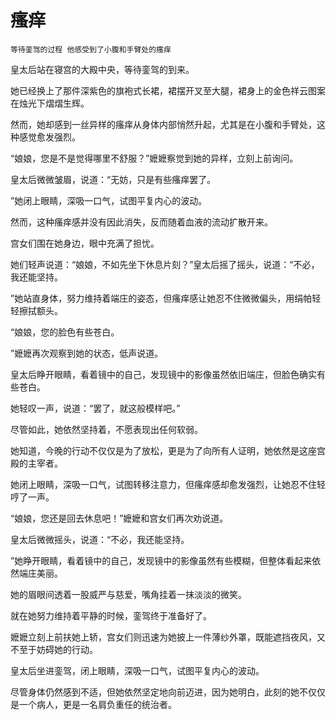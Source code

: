 # 瘙痒

    等待銮驾的过程 他感受到了小腹和手臂处的瘙痒 

皇太后站在寝宫的大殿中央，等待銮驾的到来。

她已经换上了那件深紫色的旗袍式长裙，裙摆开叉至大腿，裙身上的金色祥云图案在烛光下熠熠生辉。

然而，她却感到一丝异样的瘙痒从身体内部悄然升起，尤其是在小腹和手臂处，这种感觉愈发强烈。



“娘娘，您是不是觉得哪里不舒服？”嬷嬷察觉到她的异样，立刻上前询问。

皇太后微微皱眉，说道：“无妨，只是有些瘙痒罢了。

”她闭上眼睛，深吸一口气，试图平复内心的波动。

然而，这种瘙痒感并没有因此消失，反而随着血液的流动扩散开来。



宫女们围在她身边，眼中充满了担忧。

她们轻声说道：“娘娘，不如先坐下休息片刻？”皇太后摇了摇头，说道：“不必，我还能坚持。

”她站直身体，努力维持着端庄的姿态，但瘙痒感让她忍不住微微偏头，用绢帕轻轻擦拭额头。



“娘娘，您的脸色有些苍白。

”嬷嬷再次观察到她的状态，低声说道。

皇太后睁开眼睛，看着镜中的自己，发现镜中的影像虽然依旧端庄，但脸色确实有些苍白。

她轻叹一声，说道：“罢了，就这般模样吧。”

尽管如此，她依然坚持着，不愿表现出任何软弱。

她知道，今晚的行动不仅仅是为了放松，更是为了向所有人证明，她依然是这座宫殿的主宰者。

她闭上眼睛，深吸一口气，试图转移注意力，但瘙痒感却愈发强烈，让她忍不住轻哼了一声。



“娘娘，您还是回去休息吧！”嬷嬷和宫女们再次劝说道。

皇太后微微摇头，说道：“不必，我还能坚持。

”她睁开眼睛，看着镜中的自己，发现镜中的影像虽然有些模糊，但整体看起来依然端庄美丽。

她的眉眼间透着一股威严与慈爱，嘴角挂着一抹淡淡的微笑。



就在她努力维持着平静的时候，銮驾终于准备好了。

嬷嬷立刻上前扶她上轿，宫女们则迅速为她披上一件薄纱外罩，既能遮挡夜风，又不至于妨碍她的行动。

皇太后坐进銮驾，闭上眼睛，深吸一口气，试图平复内心的波动。

尽管身体仍然感到不适，但她依然坚定地向前迈进，因为她明白，此刻的她不仅仅是一个病人，更是一名肩负重任的统治者。

    